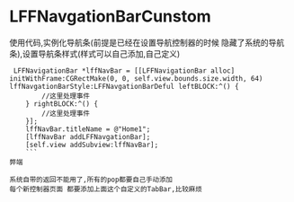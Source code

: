 # LFFNavgationBarCunstom

使用代码,实例化导航条(前提是已经在设置导航控制器的时候 隐藏了系统的导航条),设置导航条样式(样式可以自己添加,自己定义)
```
 LFFNavigationBar *lffNavBar = [[LFFNavigationBar alloc] initWithFrame:CGRectMake(0, 0, self.view.bounds.size.width, 64) lffNavgationBarStyle:LFFNavgationBarDeful leftBLOCK:^() {
        //这里处理事件
    } rightBLOCK:^() {
        //这里处理事件
    }];
    lffNavBar.titleName = @"Home1";
    [lffNavBar addLFFNavgationBar];
    [self.view addSubview:lffNavBar];
    ```
弊端

系统自带的返回不能用了,所有的pop都要自己手动添加 
每个新控制器页面 都要添加上面这个自定义的TabBar,比较麻烦
